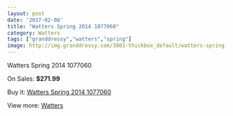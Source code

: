 ```yaml
---
layout: post
date: '2017-02-08'
title: "Watters Spring 2014 1077060"
category: Watters
tags: ["granddressy","watters","spring"]
image: http://img.granddressy.com/3801-thickbox_default/watters-spring-2014-1077060.jpg
---
```

Watters Spring 2014 1077060

On Sales: **$271.99**
<a href="https://www.granddressy.com/en/watters/3187-watters-spring-2014-1077060.html"><amp-img layout="responsive" width="600" height="600" src="//img.granddressy.com/3801-thickbox_default/watters-spring-2014-1077060.jpg" alt="Watters Spring 2014 1077060 0" /></a>

Buy it: [Watters Spring 2014 1077060](https://www.granddressy.com/en/watters/3187-watters-spring-2014-1077060.html "Watters Spring 2014 1077060")

View more: [Watters](https://www.granddressy.com/en/33-watters "Watters")